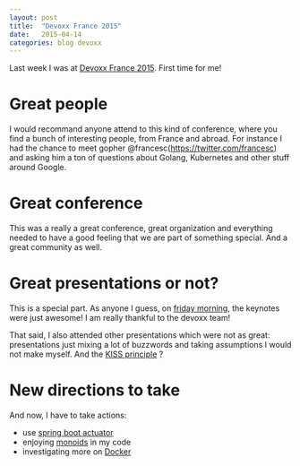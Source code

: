 ```yaml
---
layout: post
title:  "Devoxx France 2015"
date:   2015-04-14
categories: blog devoxx
---
```


Last week I was at [Devoxx France 2015](http://www.devoxx.fr/). First time for me! 

# Great people

I would recommand anyone attend to this kind of conference, where you find a bunch of interesting people, from France and abroad. 
For instance I had the chance to meet gopher @francesc(https://twitter.com/francesc) and asking him a ton of questions about Golang, Kubernetes and other stuff around Google.

# Great conference

This was a really a great conference, great organization and everything needed to have a good feeling that we are part of something special. And a great community as well. 

# Great presentations or not?

This is a special part. As anyone I guess, on [friday morning](http://cfp.devoxx.fr/2015/byday/fri), the keynotes were just awesome! I am really thankful to the devoxx team!  

That said, I also attended other presentations which were not as great: presentations just mixing a lot of buzzwords and taking assumptions I would not make myself. And the [KISS principle](http://en.wikipedia.org/wiki/KISS_principle) ?

# New directions to take

And now, I have to take actions: 

* use [spring boot actuator](http://docs.spring.io/spring-boot/docs/current-SNAPSHOT/reference/htmlsingle/#production-ready)
* enjoying [monoids](http://en.wikipedia.org/wiki/Monoid) in my code
* investigating more on [Docker](https://www.docker.com/)


